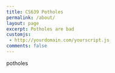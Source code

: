 ```yaml
---
title: CS639 Potholes
permalink: /about/
layout: page
excerpt: Potholes are bad
customjs:
 - http://yourdomain.com/yourscript.js
comments: false
---
```


potholes
